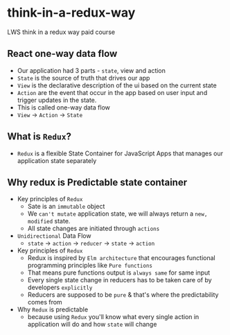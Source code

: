 # think-in-a-redux-way

LWS think in a redux way paid course

## React one-way data flow

-   Our application had 3 parts - `state`, view and action
-   `State` is the source of truth that drives our app
-   `View` is the declarative description of the ui based on the current state
-   `Action` are the event that occur in the app based on user input and trigger updates in the state.
-   This is called one-way data flow
-   `View` -> `Action` -> `State`

## What is `Redux`?

-   `Redux` is a flexible State Container for JavaScript Apps that manages our application state separately

## Why redux is Predictable state container

-   Key principles of `Redux`
    -   Sate is an `immutable` object
    -   We `can't mutate` application state, we will always return a `new, modified` state.
    -   All state changes are initiated through `actions`
-   `Unidirectional` Data Flow
    -   `state` -> `action` -> `reducer` -> `state` -> `action`
-   Key principles of `Redux`
    -   Redux is inspired by `Elm architecture` that encourages functional programming principles like `Pure functions`
    -   That means pure functions output is `always same` for same input
    -   Every single state change in reducers has to be taken care of by developers `explicitly`
    -   Reducers are supposed to be `pure` & that's where the predictability comes from
-   Why `Redux` is predictable
    -   because using `Redux` you'll know what every single action in application will do and how `state` will change
